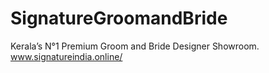 # SignatureGroomandBride
Kerala’s N°1 Premium Groom and Bride Designer Showroom.
www.signatureindia.online/
